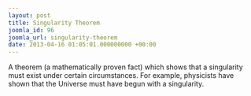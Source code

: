 ```yaml
---
layout: post
title: Singularity Theorem
joomla_id: 96
joomla_url: singularity-theorem
date: 2013-04-16 01:05:01.000000000 +00:00
---
```

<p>A theorem (a mathematically proven fact) which shows that a singularity must exist under certain circumstances. For example, physicists have shown that the Universe must have begun with a singularity.</p>
